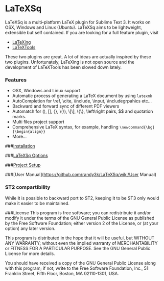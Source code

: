 LaTeXSq
=================

LaTeXSq is a multi-platform LaTeX plugin for Sublime Text 3. It works on OSX, Windows and Linux (Ubuntu).
LaTeXSq aims to be lightweight, extensible but self contained. If you are looking for a full feature plugin, visit

* [LaTeXing](http://latexing.com)
* [LaTeXTools](https://github.com/SublimeText/LaTeXTools)

These two plugins are great. A lot of ideas are actually inspired by these two plugins. Unfortunately, LaTeXing is not open source and the development of LaTeXTools has been slowed down lately.


### Features
* OSX, Windows and Linux support
* Automatic process of generating a LaTeX document by using `latexmk`
* AutoCompletion for \ref, \cite, \include, \input, \includegrpahics etc...
* Backward and forward sync of different PDF viewers
* Automatch for (), [], {}, &#92;(&#92;), &#92;[&#92;], &#92;{&#92;}, \left\right pairs, $$ and quotation marks.
* Multi files project support
* Comprehensive LaTeX syntax, for example, handling `\newcommand{\bg}{\begin{align}}`
* More…

###[Installation](https://github.com/randy3k/LaTeXSq/wiki/Installation)

###[LaTeXSq Options](https://github.com/randy3k/LaTeXSq/wiki/LaTeXSq-Options)

###[Project Setup](https://github.com/randy3k/LaTeXSq/wiki/Project-Setup)

###[User Manual](https://github.com/randy3k/LaTeXSq/wiki/User Manual)

### ST2 compartibility
While it is possible to backward port to ST2,  keeping it to be ST3 only would make it easier to be maintained.

###License
This program is free software; you can redistribute it and/or modify it under the terms of the GNU General Public License as published by the Free Software Foundation; either version 2 of the License, or (at your option) any later version.

This program is distributed in the hope that it will be useful, but WITHOUT ANY WARRANTY; without even the implied warranty of MERCHANTABILITY or FITNESS FOR A PARTICULAR PURPOSE.  See the GNU General Public License for more details.

You should have received a copy of the GNU General Public License along with this program; if not, write to the Free Software Foundation, Inc., 51 Franklin Street, Fifth Floor, Boston, MA  02110-1301, USA.
